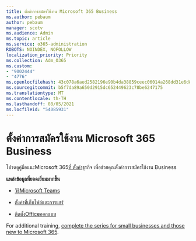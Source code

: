 ```yaml
---
title: ตั้งค่าการสมัครใช้งาน Microsoft 365 Business
ms.author: pebaum
author: pebaum
manager: scotv
ms.audience: Admin
ms.topic: article
ms.service: o365-administration
ROBOTS: NOINDEX, NOFOLLOW
localization_priority: Priority
ms.collection: Adm_O365
ms.custom:
- "9002444"
- "4776"
ms.openlocfilehash: 43c078a6aed2582196e90b4da38859ceec06014a268dd31e6d8ba381cc45f4a9
ms.sourcegitcommit: b5f7da89a650d2915dc652449623c78be6247175
ms.translationtype: MT
ms.contentlocale: th-TH
ms.lasthandoff: 08/05/2021
ms.locfileid: "54085931"
---
```

# <a name="set-up-a-microsoft-365-business-subscription"></a>ตั้งค่าการสมัครใช้งาน Microsoft 365 Business

โปรดดูคู่มือแนะMicrosoft 365[ที่ ตั้งค่า](https://docs.microsoft.com/microsoft-365/admin/setup/setup?view=o365-worldwide)ธุรกิจ เพื่อช่วยคุณตั้งค่าการสมัครใช้งาน Business 

**แหล่งข้อมูลที่ยอดเยี่ยมมากขึ้น**

- [วิธีMicrosoft Teams](https://docs.microsoft.com/microsoftteams/how-to-roll-out-teams?toc=%2Foffice365%2Fadmin%2Ftoc.json&bc=%2Foffice365%2Fadmin%2Fbreadcrumb%2Ftoc.json&view=o365-worldwide)

- [ตั้งค่าที่เก็บไฟล์และการแชร์](https://docs.microsoft.com/microsoft-365/admin/setup/set-up-file-storage-and-sharing?view=o365-worldwide)

- [ติดตั้งOfficeออกแบบ](https://docs.microsoft.com/microsoft-365/admin/setup/install-applications?view=o365-worldwide)

For additional training, [complete the series for small businesses and those new to Microsoft 365](https://support.office.com/article/set-up-your-small-business-6ab4bbcd-79cf-4000-a0bd-d42ce4d12816).
